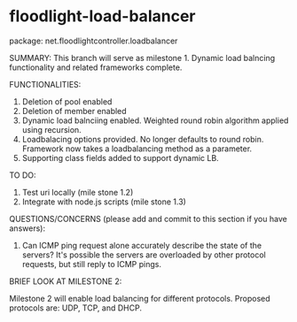 floodlight-load-balancer
========================

package: net.floodlightcontroller.loadbalancer

SUMMARY:
  This branch will serve as milestone 1. Dynamic load balncing functionality and related frameworks complete.


FUNCTIONALITIES:
  1. Deletion of pool enabled
  2. Deletion of member enabled
  3. Dynamic load balnciing enabled. Weighted round robin algorithm applied using recursion.
  4. Loadbalacing options provided. No longer defaults to round robin. Framework now takes a loadbalancing method as a   parameter.
  5. Supporting class fields added to support dynamic LB.


TO DO:
  1. Test uri locally (mile stone 1.2)
  2. Integrate with node.js scripts (mile stone 1.3)


QUESTIONS/CONCERNS (please add and commit to this section if you have answers):
  1. Can ICMP ping request alone accurately describe the state of the servers? It's possible the servers are overloaded   by other protocol requests, but still reply to ICMP pings.


BRIEF LOOK AT MILESTONE 2:

  Milestone 2 will enable load balancing for different protocols. Proposed protocols are: UDP, TCP, and DHCP.

